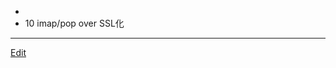 ---
---
* 
*  10 imap/pop over SSL化


----
[Edit](https://github.com/vitroid/vitroid.github.io/edit/master/MD/_admin.md)
